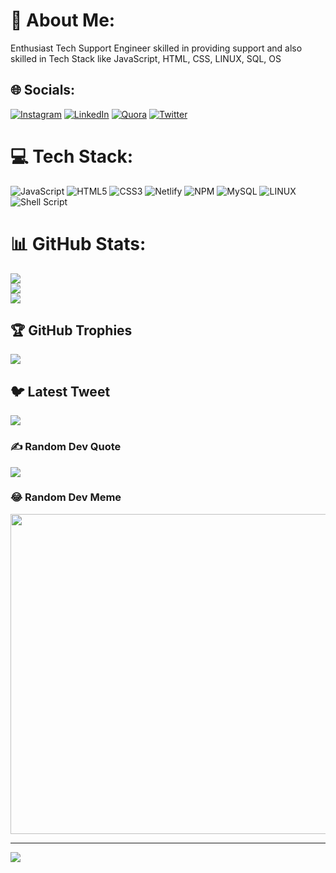 # 💫 About Me:
Enthusiast Tech Support Engineer skilled in providing support and also skilled in Tech Stack like JavaScript, HTML, CSS, LINUX, SQL, OS


## 🌐 Socials:
[![Instagram](https://img.shields.io/badge/Instagram-%23E4405F.svg?logo=Instagram&logoColor=white)](https://instagram.com/Shaurya611) [![LinkedIn](https://img.shields.io/badge/LinkedIn-%230077B5.svg?logo=linkedin&logoColor=white)](https://linkedin.com/in/shaurya611) [![Quora](https://img.shields.io/badge/Quora-%23B92B27.svg?logo=Quora&logoColor=white)](https://quora.com/profile/https://www.quora.com/profile/Shaurya-Seth-5) [![Twitter](https://img.shields.io/badge/Twitter-%231DA1F2.svg?logo=Twitter&logoColor=white)](https://twitter.com/Shaurya611) 

# 💻 Tech Stack:
![JavaScript](https://img.shields.io/badge/javascript-%23323330.svg?style=for-the-badge&logo=javascript&logoColor=%23F7DF1E) ![HTML5](https://img.shields.io/badge/html5-%23E34F26.svg?style=for-the-badge&logo=html5&logoColor=white) ![CSS3](https://img.shields.io/badge/css3-%231572B6.svg?style=for-the-badge&logo=css3&logoColor=white) ![Netlify](https://img.shields.io/badge/netlify-%23000000.svg?style=for-the-badge&logo=netlify&logoColor=#00C7B7) ![NPM](https://img.shields.io/badge/NPM-%23000000.svg?style=for-the-badge&logo=npm&logoColor=white) ![MySQL](https://img.shields.io/badge/mysql-%2300f.svg?style=for-the-badge&logo=mysql&logoColor=white) ![LINUX](https://img.shields.io/badge/Linux-FCC624?style=for-the-badge&logo=linux&logoColor=black) ![Shell Script](https://img.shields.io/badge/shell_script-%23121011.svg?style=for-the-badge&logo=gnu-bash&logoColor=white)
# 📊 GitHub Stats:
![](https://github-readme-stats.vercel.app/api?username=shaurya611&theme=highcontrast&hide_border=false&include_all_commits=true&count_private=true)<br/>
![](https://github-readme-streak-stats.herokuapp.com/?user=shaurya611&theme=highcontrast&hide_border=false)<br/>
![](https://github-readme-stats.vercel.app/api/top-langs/?username=shaurya611&theme=highcontrast&hide_border=false&include_all_commits=true&count_private=true&layout=compact)

## 🏆 GitHub Trophies
![](https://github-profile-trophy.vercel.app/?username=shaurya611&theme=monokai&no-frame=false&no-bg=true&margin-w=4)

## 🐦 Latest Tweet
[![](https://gtce.itsvg.in/api?username=Shaurya611)](https://github.com/VishwaGauravIn/github-twitter-card-embed)

### ✍️ Random Dev Quote
![](https://quotes-github-readme.vercel.app/api?type=horizontal&theme=radical)

### 😂 Random Dev Meme
<img src="https://random-memer.herokuapp.com/" width="512px"/>

---
[![](https://visitcount.itsvg.in/api?id=shaurya611&icon=6&color=0)](https://visitcount.itsvg.in)

<!-- Proudly created with GPRM ( https://gprm.itsvg.in ) -->
